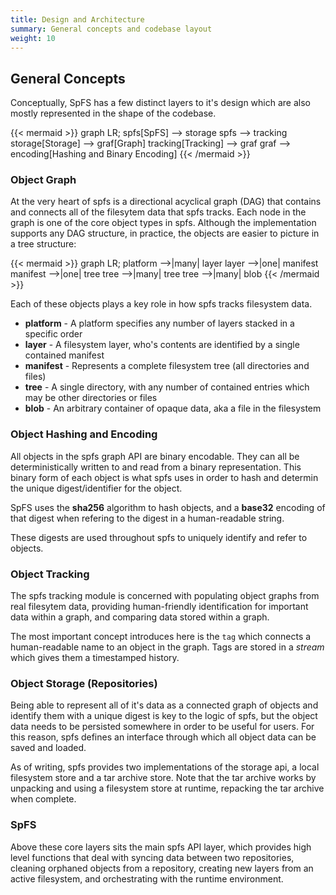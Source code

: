 ```yaml
---
title: Design and Architecture
summary: General concepts and codebase layout
weight: 10
---
```


## General Concepts

Conceptually, SpFS has a few distinct layers to it's design which are also mostly represented in the shape of the codebase.

{{< mermaid >}}
graph LR;
spfs[SpFS] --> storage
spfs --> tracking
storage[Storage] --> graf[Graph]
tracking[Tracking] --> graf
graf --> encoding[Hashing and Binary Encoding]
{{< /mermaid >}}

### Object Graph

At the very heart of spfs is a directional acyclical graph (DAG) that contains and connects all of the filesytem data that spfs tracks. Each node in the graph is one of the core object types in spfs. Although the implementation supports any DAG structure, in practice, the objects are easier to picture in a tree structure:

{{< mermaid >}}
graph LR;
platform -->|many| layer
layer -->|one| manifest
manifest -->|one| tree
tree -->|many| tree
tree -->|many| blob
{{< /mermaid >}}

Each of these objects plays a key role in how spfs tracks filesystem data.

- **platform** - A platform specifies any number of layers stacked in a specific order
- **layer** - A filesystem layer, who's contents are identified by a single contained manifest
- **manifest** - Represents a complete filesystem tree (all directories and files)
- **tree** - A single directory, with any number of contained entries which may be other directories or files
- **blob** - An arbitrary container of opaque data, aka a file in the filesystem

### Object Hashing and Encoding

All objects in the spfs graph API are binary encodable. They can all be deterministically written to and read from a binary representation. This binary form of each object is what spfs uses in order to hash and determin the unique digest/identifier for the object.

SpFS uses the **sha256** algorithm to hash objects, and a **base32** encoding of that digest when refering to the digest in a human-readable string.

These digests are used throughout spfs to uniquely identify and refer to objects.

### Object Tracking

The spfs tracking module is concerned with populating object graphs from real filesytem data, providing human-friendly identification for important data within a graph, and comparing data stored within a graph.

The most important concept introduces here is the `tag` which connects a human-readable name to an object in the graph. Tags are stored in a _stream_ which gives them a timestamped history.

### Object Storage (Repositories)

Being able to represent all of it's data as a connected graph of objects and identify them with a unique digest is key to the logic of spfs, but the object data needs to be persisted somewhere in order to be useful for users. For this reason, spfs defines an interface through which all object data can be saved and loaded.

As of writing, spfs provides two implementations of the storage api, a local filesystem store and a tar archive store. Note that the tar archive works by unpacking and using a filesystem store at runtime, repacking the tar archive when complete.

### SpFS

Above these core layers sits the main spfs API layer, which provides high level functions that deal with syncing data between two repositories, cleaning orphaned objects from a repository, creating new layers from an active filesystem, and orchestrating with the runtime environment.
